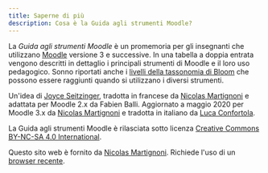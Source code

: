 ```yaml
---
title: Saperne di più
description: Cosa è la Guida agli strumenti Moodle?
---
```

La _Guida agli strumenti Moodle_ è un promemoria per gli insegnanti che utilizzano [Moodle][moodle] versione 3 e successive. In una tabella a doppia entrata vengono descritti in dettaglio i principali strumenti di Moodle e il loro uso pedagogico. Sonno riportati anche i [livelli della tassonomia di Bloom][bloom] che possono essere raggiunti quando si utilizzano i diversi strumenti.

Un'idea di [Joyce Seitzinger](https://twitter.com/catspyjamasnz), tradotta in francese da [Nicolas Martignoni][nm] e adattata per Moodle 2.x da Fabien Balli. Aggiornato a maggio 2020 per Moodle 3.x da [Nicolas Martignoni][nm] e tradotta in italiano da [Luca Confortola](https://twitter.com/ConfortolaLuca).

La Guida agli strumenti Moodle è rilasciata sotto licenza [Creative Commons BY-NC-SA 4.0 International][cc].

Questo sito web è fornito da [Nicolas Martignoni][nm]. Richiede l'uso di un [browser recente][browser].

 [moodle]: https://moodle.org/
 [bloom]: https://it.wikipedia.org/wiki/Tassonomia_di_Bloom
 [cc]: https://creativecommons.org/licenses/by-nc-sa/4.0/
 [browser]: https://browsehappy.com/
 [nm]: https://blog.martignoni.net/a-propos/
